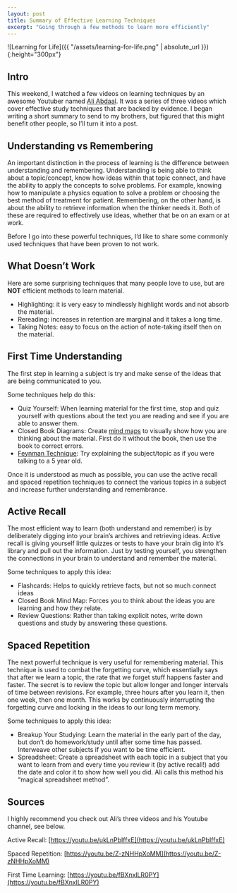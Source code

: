 ```yaml
---
layout: post
title: Summary of Effective Learning Techniques
excerpt: "Going through a few methods to learn more efficiently"
---
```


![Learning for Life]({{ "/assets/learning-for-life.png" | absolute_url }}){:height="300px"}

## Intro
This weekend, I watched a few videos on learning techniques by an awesome Youtuber named [Ali Abdaal](https://www.youtube.com/user/Sepharoth64). It was a series of three videos which cover effective study techniques that are backed by evidence. I began writing a short summary to send to my brothers, but figured that this might benefit other people, so I’ll turn it into a post.

## Understanding vs Remembering
An important distinction in the process of learning is the difference between understanding and remembering. Understanding is being able to think about a topic/concept, know how ideas within that topic connect, and have the ability to apply the concepts to solve problems. For example, knowing how to manipulate a physics equation to solve a problem or choosing the best method of treatment for patient. Remembering, on the other hand, is about the ability to retrieve information when the thinker needs it. Both of these are required to effectively use ideas, whether that be on an exam or at work.

Before I go into these powerful techniques, I’d like to share some commonly used techniques that have been proven to not work.

## What Doesn’t Work
Here are some surprising techniques that many people love to use, but are **NOT** efficient methods to learn material.
- Highlighting: it is very easy to mindlessly highlight words and not absorb the material.
- Rereading: increases in retention are marginal and it takes a long time.
- Taking Notes: easy to focus on the action of note-taking itself then on the material.

## First Time Understanding
The first step in learning a subject is try and make sense of the ideas that are being communicated to you.

Some techniques help do this:
- Quiz Yourself: When learning material for the first time, stop and quiz yourself with questions about the text you are reading and see if you are able to answer them.
- Closed Book Diagrams: Create [mind maps](https://en.wikipedia.org/wiki/Mind_map) to visually show how you are thinking about the material. First do it without the book, then use the book to correct errors.
- [Feynman Technique](https://fs.blog/2012/04/learn-anything-faster-with-the-feynman-technique/): Try explaining the subject/topic as if you were talking to a 5 year old.

Once it is understood as much as possible, you can use the active recall and spaced repetition techniques to connect the various topics in a subject and increase further understanding and remembrance.

## Active Recall
The most efficient way to learn (both understand and remember) is by deliberately digging into your brain’s archives and retrieving ideas. Active recall is giving yourself little quizzes or tests to have your brain dig into it’s library and pull out the information. Just by testing yourself, you strengthen the connections in your brain to understand and remember the material.

Some techniques to apply this idea:
- Flashcards: Helps to quickly retrieve facts, but not so much connect ideas
- Closed Book Mind Map: Forces you to think about the ideas you are learning and how they relate.
- Review Questions: Rather than taking explicit notes, write down questions and study by answering these questions.

## Spaced Repetition
The next powerful technique is very useful for remembering material. This technique is used to combat the forgetting curve, which essentially says that after we learn a topic, the rate that we forget stuff happens faster and faster. The secret is to review the topic but allow longer and longer intervals of time between revisions. For example, three hours after you learn it, then one week, then one month. This works by continuously interrupting the forgetting curve and locking in the ideas to our long term memory.

Some techniques to apply this idea:
- Breakup Your Studying: Learn the material in the early part of the day, but don’t do homework/study until after some time has passed. Interweave other subjects if you want to be time efficient.
- Spreadsheet: Create a spreadsheet with each topic in a subject that you want to learn from and every time you review it (by active recall!) add the date and color it to show how well you did. Ali calls this method his “magical spreadsheet method”.

## Sources
I highly recommend you check out Ali’s three videos and his Youtube channel, see below.

Active Recall: [https://youtu.be/ukLnPbIffxE](https://youtu.be/ukLnPbIffxE)

Spaced Repetition: [https://youtu.be/Z-zNHHpXoMM](https://youtu.be/Z-zNHHpXoMM)

First Time Learning: [https://youtu.be/fBXnxlLR0PY](https://youtu.be/fBXnxlLR0PY)
